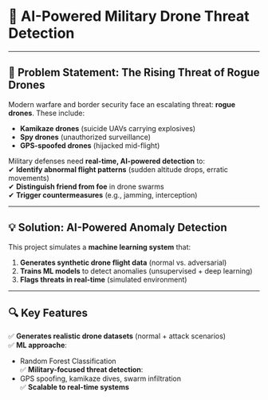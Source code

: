 # 🚁 AI-Powered Military Drone Threat Detection

---

## 🚀 Problem Statement: The Rising Threat of Rogue Drones  
Modern warfare and border security face an escalating threat: **rogue drones**. These include:  
- **Kamikaze drones** (suicide UAVs carrying explosives)  
- **Spy drones** (unauthorized surveillance)  
- **GPS-spoofed drones** (hijacked mid-flight)  

Military defenses need **real-time, AI-powered detection** to:  
✔ **Identify abnormal flight patterns** (sudden altitude drops, erratic movements)  
✔ **Distinguish friend from foe** in drone swarms  
✔ **Trigger countermeasures** (e.g., jamming, interception)  

---

## 💡 Solution: AI-Powered Anomaly Detection  
This project simulates a **machine learning system** that:  
1. **Generates synthetic drone flight data** (normal vs. adversarial)  
2. **Trains ML models** to detect anomalies (unsupervised + deep learning)  
3. **Flags threats in real-time** (simulated environment)  

---

## 🔍 Key Features  
✅ **Generates realistic drone datasets** (normal + attack scenarios)  
✅ **ML approache**:  
   - Random Forest Classification  
✅ **Military-focused threat detection**:  
   - GPS spoofing, kamikaze dives, swarm infiltration  
✅ **Scalable to real-time systems**
